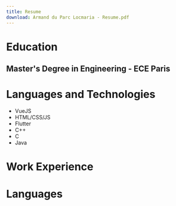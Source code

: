 ```yaml
---
title: Resume
download: Armand du Parc Locmaria - Resume.pdf
---
```

# Education

## Master's Degree in Engineering - ECE Paris

# Languages and Technologies

* VueJS
* HTML/CSS/JS
* Flutter
* C++
* C
* Java

# Work Experience

# Languages